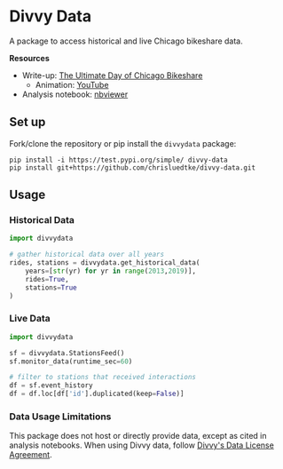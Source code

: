 # Divvy Data
A package to access historical and live Chicago bikeshare data.

**Resources**
* Write-up: [The Ultimate Day of Chicago Bikeshare](https://chrisluedtke.github.io/divvy-data.html)
    * Animation: [YouTube](https://www.youtube.com/watch?v=SVueGQPpz14)
* Analysis notebook: [nbviewer](https://nbviewer.jupyter.org/github/chrisluedtke/divvy-data-analysis/blob/master/notebook.ipynb)

## Set up

Fork/clone the repository or pip install the `divvydata` package:
```
pip install -i https://test.pypi.org/simple/ divvy-data
pip install git+https://github.com/chrisluedtke/divvy-data.git
```

## Usage
### Historical Data
```python
import divvydata

# gather historical data over all years
rides, stations = divvydata.get_historical_data(
    years=[str(yr) for yr in range(2013,2019)],
    rides=True,
    stations=True
)
```

### Live Data
```python
import divvydata

sf = divvydata.StationsFeed()
sf.monitor_data(runtime_sec=60)

# filter to stations that received interactions
df = sf.event_history
df = df.loc[df['id'].duplicated(keep=False)]
```

### Data Usage Limitations

This package does not host or directly provide data, except as cited in analysis notebooks. When using Divvy data, follow [Divvy's Data License Agreement](https://www.divvybikes.com/data-license-agreement).
